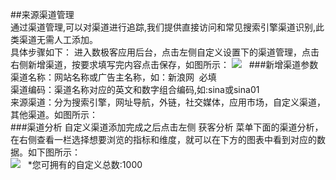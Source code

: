 ##来源渠道管理  
通过渠道管理,可以对渠道进行追踪,我们提供直接访问和常见搜索引擎渠道识别,此类渠道无需人工添加。    
具体步骤如下： 进入数极客应用后台，点击左侧自定义设置下的渠道管理，点击右侧新增渠道，按要求填写完内容点击保存，如图所示：
![](http://www.shujike.com/images/h5/qudao1.png)   
###新增渠道参数  
渠道名称：网站名称或广告主名称，如：新浪网   必填  
渠道编码：渠道名称对应的英文和数字组合编码,如:sina或sina01  
来源渠道：分为搜索引擎，网址导航，外链，社交媒体，应用市场，自定义渠道，其他渠道。如图所示：   
###渠道分析 
自定义渠道添加完成之后点击左侧 获客分析 菜单下面的渠道分析，在右侧查看一栏选择想要浏览的指标和维度，就可以在下方的图表中看到对应的数据。如下图所示：  
![](http://www.shujike.com/images/h5/qudao.png)  
*您可拥有的自定义总数:1000  
